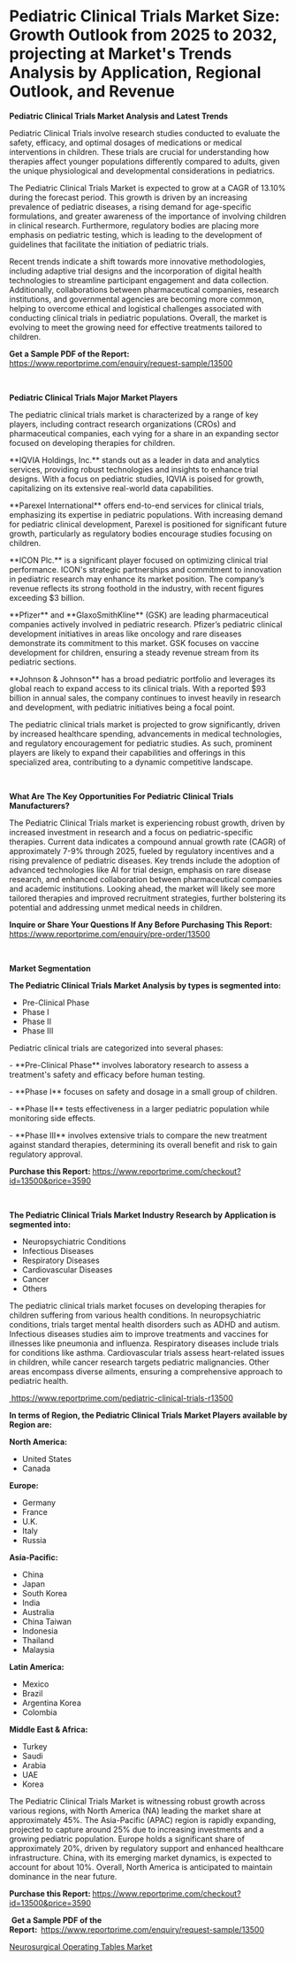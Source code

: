 <p><h1>Pediatric Clinical Trials Market Size: Growth Outlook from 2025 to 2032, projecting at Market's Trends Analysis by Application, Regional Outlook, and Revenue</h1></p><p><strong>Pediatric Clinical Trials Market Analysis and Latest Trends</strong></p>
<p><p>Pediatric Clinical Trials involve research studies conducted to evaluate the safety, efficacy, and optimal dosages of medications or medical interventions in children. These trials are crucial for understanding how therapies affect younger populations differently compared to adults, given the unique physiological and developmental considerations in pediatrics. </p><p>The Pediatric Clinical Trials Market is expected to grow at a CAGR of 13.10% during the forecast period. This growth is driven by an increasing prevalence of pediatric diseases, a rising demand for age-specific formulations, and greater awareness of the importance of involving children in clinical research. Furthermore, regulatory bodies are placing more emphasis on pediatric testing, which is leading to the development of guidelines that facilitate the initiation of pediatric trials.</p><p>Recent trends indicate a shift towards more innovative methodologies, including adaptive trial designs and the incorporation of digital health technologies to streamline participant engagement and data collection. Additionally, collaborations between pharmaceutical companies, research institutions, and governmental agencies are becoming more common, helping to overcome ethical and logistical challenges associated with conducting clinical trials in pediatric populations. Overall, the market is evolving to meet the growing need for effective treatments tailored to children.</p></p>
<p><strong>Get a Sample PDF of the Report:&nbsp;</strong> <a href="https://www.reportprime.com/enquiry/request-sample/13500?utm_campaign=2284&utm_medium=2&utm_source=Github&utm_content=ia&utm_term=24032025&utm_id=pediatric-clinical-trials">https://www.reportprime.com/enquiry/request-sample/13500</a></p>
<p>&nbsp;</p>
<p><strong>Pediatric Clinical Trials Major Market Players</strong></p>
<p><p>The pediatric clinical trials market is characterized by a range of key players, including contract research organizations (CROs) and pharmaceutical companies, each vying for a share in an expanding sector focused on developing therapies for children.</p><p>**IQVIA Holdings, Inc.** stands out as a leader in data and analytics services, providing robust technologies and insights to enhance trial designs. With a focus on pediatric studies, IQVIA is poised for growth, capitalizing on its extensive real-world data capabilities.</p><p>**Parexel International** offers end-to-end services for clinical trials, emphasizing its expertise in pediatric populations. With increasing demand for pediatric clinical development, Parexel is positioned for significant future growth, particularly as regulatory bodies encourage studies focusing on children.</p><p>**ICON Plc.** is a significant player focused on optimizing clinical trial performance. ICON's strategic partnerships and commitment to innovation in pediatric research may enhance its market position. The company’s revenue reflects its strong foothold in the industry, with recent figures exceeding $3 billion.</p><p>**Pfizer** and **GlaxoSmithKline** (GSK) are leading pharmaceutical companies actively involved in pediatric research. Pfizer’s pediatric clinical development initiatives in areas like oncology and rare diseases demonstrate its commitment to this market. GSK focuses on vaccine development for children, ensuring a steady revenue stream from its pediatric sections.</p><p>**Johnson & Johnson** has a broad pediatric portfolio and leverages its global reach to expand access to its clinical trials. With a reported $93 billion in annual sales, the company continues to invest heavily in research and development, with pediatric initiatives being a focal point.</p><p>The pediatric clinical trials market is projected to grow significantly, driven by increased healthcare spending, advancements in medical technologies, and regulatory encouragement for pediatric studies. As such, prominent players are likely to expand their capabilities and offerings in this specialized area, contributing to a dynamic competitive landscape.</p></p>
<p>&nbsp;</p>
<p><strong>What Are The Key Opportunities For Pediatric Clinical Trials Manufacturers?</strong></p>
<p><p>The Pediatric Clinical Trials market is experiencing robust growth, driven by increased investment in research and a focus on pediatric-specific therapies. Current data indicates a compound annual growth rate (CAGR) of approximately 7-9% through 2025, fueled by regulatory incentives and a rising prevalence of pediatric diseases. Key trends include the adoption of advanced technologies like AI for trial design, emphasis on rare disease research, and enhanced collaboration between pharmaceutical companies and academic institutions. Looking ahead, the market will likely see more tailored therapies and improved recruitment strategies, further bolstering its potential and addressing unmet medical needs in children.</p></p>
<p><strong>Inquire or Share Your Questions If Any Before Purchasing This Report:</strong> <a href="https://www.reportprime.com/enquiry/pre-order/13500?utm_campaign=2284&utm_medium=2&utm_source=Github&utm_content=ia&utm_term=24032025&utm_id=pediatric-clinical-trials">https://www.reportprime.com/enquiry/pre-order/13500</a></p>
<p>&nbsp;</p>
<p><strong>Market Segmentation</strong></p>
<p><strong>The Pediatric Clinical Trials Market Analysis by types is segmented into:</strong></p>
<p><ul><li>Pre-Clinical Phase</li><li>Phase I</li><li>Phase II</li><li>Phase III</li></ul></p>
<p><p>Pediatric clinical trials are categorized into several phases: </p><p>- **Pre-Clinical Phase** involves laboratory research to assess a treatment's safety and efficacy before human testing. </p><p>- **Phase I** focuses on safety and dosage in a small group of children. </p><p>- **Phase II** tests effectiveness in a larger pediatric population while monitoring side effects. </p><p>- **Phase III** involves extensive trials to compare the new treatment against standard therapies, determining its overall benefit and risk to gain regulatory approval.</p></p>
<p><strong>Purchase this Report:&nbsp;</strong><a href="https://www.reportprime.com/checkout?id=13500&price=3590&utm_campaign=2284&utm_medium=2&utm_source=Github&utm_content=ia&utm_term=24032025&utm_id=pediatric-clinical-trials">https://www.reportprime.com/checkout?id=13500&price=3590</a></p>
<p>&nbsp;</p>
<p><strong>The Pediatric Clinical Trials Market Industry Research by Application is segmented into:</strong></p>
<p><ul><li>Neuropsychiatric Conditions</li><li>Infectious Diseases</li><li>Respiratory Diseases</li><li>Cardiovascular Diseases</li><li>Cancer</li><li>Others</li></ul></p>
<p><p>The pediatric clinical trials market focuses on developing therapies for children suffering from various health conditions. In neuropsychiatric conditions, trials target mental health disorders such as ADHD and autism. Infectious diseases studies aim to improve treatments and vaccines for illnesses like pneumonia and influenza. Respiratory diseases include trials for conditions like asthma. Cardiovascular trials assess heart-related issues in children, while cancer research targets pediatric malignancies. Other areas encompass diverse ailments, ensuring a comprehensive approach to pediatric health.</p></p>
<p><a href="https://www.reportprime.com/pediatric-clinical-trials-r13500?utm_campaign=2284&utm_medium=2&utm_source=Github&utm_content=ia&utm_term=24032025&utm_id=pediatric-clinical-trials">&nbsp;https://www.reportprime.com/pediatric-clinical-trials-r13500</a></p>
<p><strong>In terms of Region, the Pediatric Clinical Trials Market Players available by Region are:</strong></p>
<p>
    <p> <strong> North America: </strong>
        <ul>
            <li>United States</li>
            <li>Canada</li>
        </ul>
        </p> 
    <p> <strong> Europe: </strong>
        <ul>
            <li>Germany</li>
            <li>France</li>
            <li>U.K.</li>
            <li>Italy</li>
            <li>Russia</li>
        </ul>
        </p> 
    <p> <strong> Asia-Pacific: </strong>
        <ul>
            <li>China</li>
            <li>Japan</li>
            <li>South Korea</li>
            <li>India</li>
            <li>Australia</li>
            <li>China Taiwan</li>
            <li>Indonesia</li>
            <li>Thailand</li>
            <li>Malaysia</li>
        </ul>
        </p> 
    <p> <strong> Latin America: </strong>
        <ul>
            <li>Mexico</li>
            <li>Brazil</li>
            <li>Argentina Korea</li>
            <li>Colombia</li>
        </ul>
        </p> 
    <p> <strong> Middle East & Africa: </strong>
        <ul>
            <li>Turkey</li>
            <li>Saudi</li>
            <li>Arabia</li>
            <li>UAE</li>
            <li>Korea</li>
        </ul>
    </p>
    </p>
<p><p>The Pediatric Clinical Trials Market is witnessing robust growth across various regions, with North America (NA) leading the market share at approximately 45%. The Asia-Pacific (APAC) region is rapidly expanding, projected to capture around 25% due to increasing investments and a growing pediatric population. Europe holds a significant share of approximately 20%, driven by regulatory support and enhanced healthcare infrastructure. China, with its emerging market dynamics, is expected to account for about 10%. Overall, North America is anticipated to maintain dominance in the near future.</p></p>
<p><strong>Purchase this Report: </strong><a href="https://www.reportprime.com/checkout?id=13500&price=3590&utm_campaign=2284&utm_medium=2&utm_source=Github&utm_content=ia&utm_term=24032025&utm_id=pediatric-clinical-trials">https://www.reportprime.com/checkout?id=13500&price=3590</a></p>
<p>&nbsp;<strong>Get a Sample PDF of the Report:&nbsp;&nbsp;</strong><a href="https://www.reportprime.com/enquiry/request-sample/13500?utm_campaign=2284&utm_medium=2&utm_source=Github&utm_content=ia&utm_term=24032025&utm_id=pediatric-clinical-trials">https://www.reportprime.com/enquiry/request-sample/13500</a></p>
<p><strong></strong></p>
<p><p><a href="https://github.com/SanjidaMahmud54/Market-Research-Report-List-2/blob/main/neurosurgical-operating-tables-market.md?utm_campaign=2284&utm_medium=2&utm_source=Github&utm_content=ia&utm_term=24032025&utm_id=pediatric-clinical-trials">Neurosurgical Operating Tables Market</a></p></p>